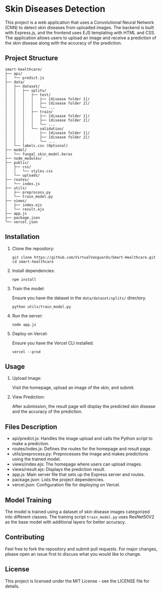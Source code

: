 # Skin Diseases Detection

This project is a web application that uses a Convolutional Neural Network (CNN) to detect skin diseases from uploaded images. The backend is built with Express.js, and the frontend uses EJS templating with HTML and CSS. The application allows users to upload an image and receive a prediction of the skin disease along with the accuracy of the prediction.

## Project Structure

```
smart-healthcare/
├── api/
│   └── predict.js
├── data/
│   ├── dataset/
│   │   ├── splits/
│   │   │   ├── test/
│   │   │   │   ├── [disease folder 1]/
│   │   │   │   ├── [disease folder 2]/
│   │   │   │   └── ...
│   │   │   ├── train/
│   │   │   │   ├── [disease folder 1]/
│   │   │   │   ├── [disease folder 2]/
│   │   │   │   └── ...
│   │   │   └── validation/
│   │   │       ├── [disease folder 1]/
│   │   │       ├── [disease folder 2]/
│   │   │       └── ...
│   └── labels.csv (Optional)
├── model/
│   └── fungal_skin_model.keras
├── node_modules/
├── public/
│   ├── css/
│   │   └── styles.css
│   └── uploads/
├── routes/
│   └── index.js
├── utils/
│   ├── preprocess.py
│   └── train_model.py
├── views/
│   ├── index.ejs
│   └── result.ejs
├── app.js
├── package.json
└── vercel.json
```

## Installation

1. Clone the repository:

   ```
   git clone https://github.com/VirtualVanguards/Smart-Healthcare.git
   cd smart-healthcare
   ```

2. Install dependencies:

   ```
   npm install
   ```

3. Train the model:

   Ensure you have the dataset in the `data/dataset/splits/` directory.

   ```
   python utils/train_model.py
   ```

4. Run the server:

   ```
   node app.js
   ```

5. Deploy on Vercel:

   Ensure you have the Vercel CLI installed.

   ```
   vercel --prod
   ```

## Usage

1. Upload Image:

   Visit the homepage, upload an image of the skin, and submit.

2. View Prediction:

   After submission, the result page will display the predicted skin disease and the accuracy of the prediction.

## Files Description

- api/predict.js: Handles the image upload and calls the Python script to make a prediction.
- routes/index.js: Defines the routes for the homepage and result page.
- utils/preprocess.py: Preprocesses the image and makes predictions using the trained model.
- views/index.ejs: The homepage where users can upload images.
- views/result.ejs: Displays the prediction result.
- app.js: Main server file that sets up the Express server and routes.
- package.json: Lists the project dependencies.
- vercel.json: Configuration file for deploying on Vercel.

## Model Training

The model is trained using a dataset of skin disease images categorized into different classes. The training script `train_model.py` uses ResNet50V2 as the base model with additional layers for better accuracy.

## Contributing

Feel free to fork the repository and submit pull requests. For major changes, please open an issue first to discuss what you would like to change.

## License

This project is licensed under the MIT License - see the LICENSE file for details.